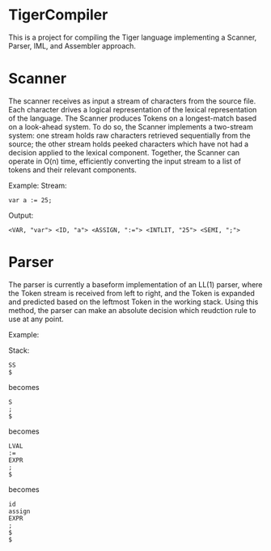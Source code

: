 # TigerCompiler
This is a project for compiling the Tiger language implementing a Scanner, Parser, IML, and Assembler approach. 

# Scanner
The scanner receives as input a stream of characters from the source file. Each character drives a logical representation of the lexical representation of the language. The Scanner produces Tokens on a longest-match based on a look-ahead system. To do so, the Scanner implements a two-stream system: one stream holds raw characters retrieved sequentially from the source; the other stream holds peeked characters which have not had a decision applied to the lexical component. Together, the Scanner can operate in O(n) time, efficiently converting the input stream to a list of tokens and their relevant components.

Example:
Stream:
```
var a := 25;
```
Output: 
```
<VAR, "var"> <ID, "a"> <ASSIGN, ":="> <INTLIT, "25"> <SEMI, ";">
```

# Parser
The parser is currently a baseform implementation of an LL(1) parser, where the Token stream is received from left to right, and the Token is expanded and predicted based on the leftmost Token in the working stack. Using this method, the parser can make an absolute decision which reudction rule to use at any point. 

Example:

Stack:

```
SS
$
```

becomes
```
S
;
$
```

becomes
```
LVAL
:=
EXPR
;
$
```

becomes
```
id
assign
EXPR
;
$
$
```
